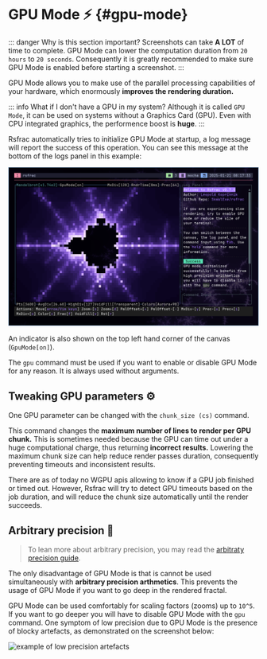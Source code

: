 # GPU Mode ⚡ {#gpu-mode}

::: danger Why is this section important?
Screenshots can take **A LOT** of time to complete.
GPU Mode can lower the computation duration from `20 hours` to `20 seconds`.
Consequently it is greatly recommended to make sure GPU Mode is enabled before starting a screenshot.
:::

GPU Mode allows you to make use of the parallel processing capabilities of your hardware, which enormously **improves the rendering duration.**

::: info What if I don't have a GPU in my system?
Although it is called `GPU Mode`, it can be used on systems without a Graphics Card (GPU). Even with CPU integrated graphics, the performence boost is **huge**.
:::

Rsfrac automatically tries to initialize GPU Mode at startup, a log message will report the success of this operation. You can see this message at the bottom of the logs panel in this example:

![Preview](https://raw.githubusercontent.com/SkwalExe/rsfrac/main/assets/banner.png)

An indicator is also shown on the top left hand corner of the canvas (`GpuMode[on]`).

The `gpu` command must be used if you want to enable or disable GPU Mode for any reason.
It is always used without arguments.

## Tweaking GPU parameters ⚙

One GPU parameter can be changed with the `chunk_size (cs)` command.

This command changes the **maximum number of lines to render per GPU chunk.**
This is sometimes needed because the GPU can time out under a huge computational charge, thus returning **incorrect results.**
Lowering the maximum chunk size can help reduce render passes duration, consequently preventing timeouts and inconsistent results.

There are as of today no WGPU apis allowing to know if a GPU job finished or timed out. However, Rsfrac will try to detect GPU timeouts based on the job duration, and will reduce the chunk size automatically until the render succeeds.

## Arbitrary precision 🚫

> To lean more about arbitrary precision, you may read the [arbitraty precision guide](/arbitrary-precision).

The only disadvantage of GPU Mode is that is cannot be used simultaneously with **arbitrary precision arthmetics**. This prevents the usage of GPU Mode if you want to go deep in the rendered fractal.

GPU Mode can be used comfortably for scaling factors (zooms) up to `10^5`. If you want to go deeper you will have to disable GPU Mode with the `gpu` command. One symptom of low precision due to GPU Mode is the presence of blocky artefacts, as demonstrated on the screenshot below:

![example of low precision artefacts](/assets/low-precision.jpg)
